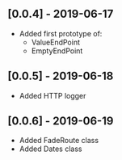 ## [0.0.4] - 2019-06-17

* Added first prototype of:
    - ValueEndPoint
    - EmptyEndPoint

## [0.0.5] - 2019-06-18

* Added HTTP logger

## [0.0.6] - 2019-06-19

* Added FadeRoute class
* Added Dates class